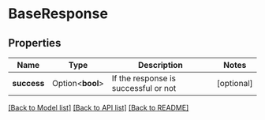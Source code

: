 # BaseResponse

## Properties

Name | Type | Description | Notes
------------ | ------------- | ------------- | -------------
**success** | Option<**bool**> | If the response is successful or not | [optional]

[[Back to Model list]](../README.md#documentation-for-models) [[Back to API list]](../README.md#documentation-for-api-endpoints) [[Back to README]](../README.md)



